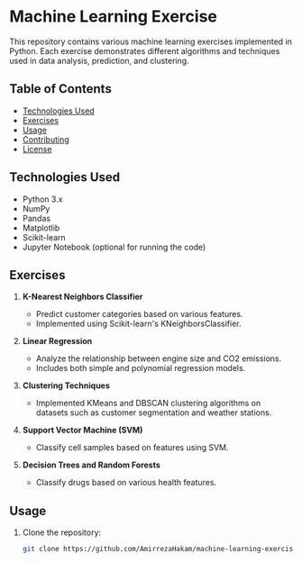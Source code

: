 # Machine Learning Exercise

This repository contains various machine learning exercises implemented in Python. Each exercise demonstrates different algorithms and techniques used in data analysis, prediction, and clustering.

## Table of Contents
- [Technologies Used](#technologies-used)
- [Exercises](#exercises)
- [Usage](#usage)
- [Contributing](#contributing)
- [License](#license)

## Technologies Used
- Python 3.x
- NumPy
- Pandas
- Matplotlib
- Scikit-learn
- Jupyter Notebook (optional for running the code)

## Exercises
1. **K-Nearest Neighbors Classifier**
   - Predict customer categories based on various features.
   - Implemented using Scikit-learn's KNeighborsClassifier.

2. **Linear Regression**
   - Analyze the relationship between engine size and CO2 emissions.
   - Includes both simple and polynomial regression models.

3. **Clustering Techniques**
   - Implemented KMeans and DBSCAN clustering algorithms on datasets such as customer segmentation and weather stations.

4. **Support Vector Machine (SVM)**
   - Classify cell samples based on features using SVM.

5. **Decision Trees and Random Forests**
   - Classify drugs based on various health features.

## Usage
1. Clone the repository:
   ```bash
   git clone https://github.com/AmirrezaHakam/machine-learning-exercise.git
